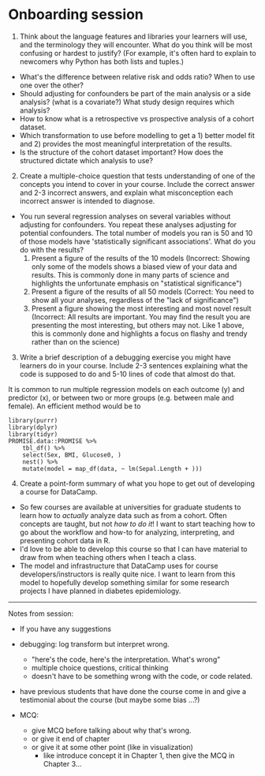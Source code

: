 # Onboarding session

1. Think about the language features and libraries your learners will use, and
the terminology they will encounter. What do you think will be most confusing or
hardest to justify? (For example, it's often hard to explain to newcomers why
Python has both lists and tuples.)

- What's the difference between relative risk and odds ratio? When to use
one over the other?
- Should adjusting for confounders be part of the main analysis or a side
analysis? (what is a covariate?) What study design requires which analysis?
- How to know what is a retrospective vs prospective analysis of a cohort
dataset.
- Which transformation to use before modelling to get a 1) better model fit
and 2) provides the most meaningful interpretation of the results.
- Is the structure of the cohort dataset important? How does the structured
dictate which analysis to use?

2. Create a multiple-choice question that tests understanding of one of the
concepts you intend to cover in your course. Include the correct answer and 2-3
incorrect answers, and explain what misconception each incorrect answer is
intended to diagnose.

- You run several regression analyses on several variables without adjusting for
confounders. You repeat these analyses adjusting for potential confounders. The
total number of models you ran is 50 and 10 of those models have 'statistically
significant associations'. What do you do with the results?
    1. Present a figure of the results of the 10 models (Incorrect: Showing only
    some of the models shows a biased view of your data and results. This is
    commonly done in many parts of science and highlights the unfortunate
    emphasis on "statistical significance")
    2. Present a figure of the results of all 50 models (Correct: You need to
    show all your analyses, regardless of the "lack of significance")
    3. Present a figure showing the most interesting and most novel result
    (Incorrect: All results are important. You may find the result you are 
    presenting the most interesting, but others may not. Like 1 above, this is 
    commonly done and highlights a focus on flashy and trendy rather than on the
    science)

3. Write a brief description of a debugging exercise you might have learners do
in your course. Include 2-3 sentences explaining what the code is supposed to do
and 5-10 lines of code that almost do that.

It is common to run multiple regression models on each outcome (y) and predictor
(x), or between two or more groups (e.g. between male and female). An efficient 
method would be to 

```{r}
library(purrr)
library(dplyr)
library(tidyr)
PROMISE.data::PROMISE %>% 
    tbl_df() %>% 
    select(Sex, BMI, Glucose0, )
    nest() %>% 
    mutate(model = map_df(data, ~ lm(Sepal.Length + )))
```

4. Create a point-form summary of what you hope to get out of developing a
course for DataCamp.

- So few courses are available at universities for graduate students to learn how
to *actually* analyze data such as from a cohort. Often concepts are taught, but 
not *how to do it*! I want to start teaching how to go about the workflow and how-to
for analyzing, interpreting, and presenting cohort data in R.
- I'd love to be able to develop this course so that I can have material to draw
from when teaching others when I teach a class.
- The model and infrastructure that DataCamp uses for course developers/instructors
is really quite nice. I want to learn from this model to hopefully develop
something similar for some research projects I have planned in diabetes
epidemiology.

-----

Notes from session:

- If you have any suggestions

- debugging: log transform but interpret wrong.
    - "here's the code, here's the interpretation. What's wrong"
    - multiple choice questions, critical thinking
    - doesn't have to be something wrong with the code, or code related.

- have previous students that have done the course come in and give a
testimonial about the course (but maybe some bias ...?)

- MCQ:
    - give MCQ before talking about why that's wrong.
    - or give it end of chapter
    - or give it at some other point (like in visualization)
        - like introduce concept it in Chapter 1, then give the MCQ in Chapter 3...
